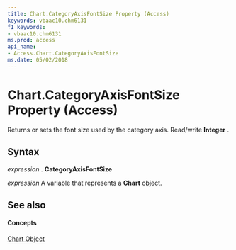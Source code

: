 ```yaml
---
title: Chart.CategoryAxisFontSize Property (Access)
keywords: vbaac10.chm6131
f1_keywords:
- vbaac10.chm6131
ms.prod: access
api_name:
- Access.Chart.CategoryAxisFontSize
ms.date: 05/02/2018
---
```



# Chart.CategoryAxisFontSize Property (Access)

Returns or sets the font size used by the category axis. Read/write **Integer** .


## Syntax

 _expression_ . **CategoryAxisFontSize**

 _expression_ A variable that represents a **Chart** object.


## See also


#### Concepts


[Chart Object](chart-object-access.md)